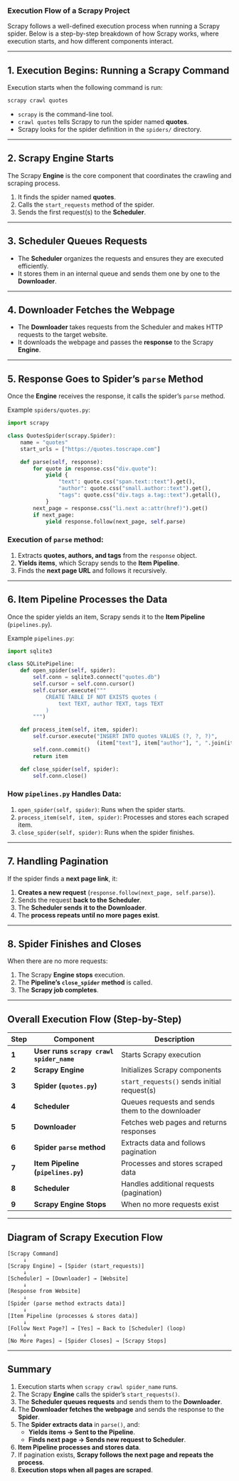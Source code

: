 ### Execution Flow of a Scrapy Project

Scrapy follows a well-defined execution process when running a Scrapy spider. Below is a step-by-step breakdown of how Scrapy works, where execution starts, and how different components interact.

---

## 1. Execution Begins: Running a Scrapy Command
Execution starts when the following command is run:
```bash
scrapy crawl quotes
```
- `scrapy` is the command-line tool.
- `crawl quotes` tells Scrapy to run the spider named **quotes**.
- Scrapy looks for the spider definition in the `spiders/` directory.

---

## 2. Scrapy Engine Starts
The Scrapy **Engine** is the core component that coordinates the crawling and scraping process.
1. It finds the spider named **quotes**.
2. Calls the `start_requests` method of the spider.
3. Sends the first request(s) to the **Scheduler**.

---

## 3. Scheduler Queues Requests
- The **Scheduler** organizes the requests and ensures they are executed efficiently.
- It stores them in an internal queue and sends them one by one to the **Downloader**.

---

## 4. Downloader Fetches the Webpage
- The **Downloader** takes requests from the Scheduler and makes HTTP requests to the target website.
- It downloads the webpage and passes the **response** to the Scrapy **Engine**.

---

## 5. Response Goes to Spider’s `parse` Method
Once the **Engine** receives the response, it calls the spider’s `parse` method.

Example `spiders/quotes.py`:
```python
import scrapy

class QuotesSpider(scrapy.Spider):
    name = "quotes"
    start_urls = ["https://quotes.toscrape.com"]

    def parse(self, response):
        for quote in response.css("div.quote"):
            yield {
                "text": quote.css("span.text::text").get(),
                "author": quote.css("small.author::text").get(),
                "tags": quote.css("div.tags a.tag::text").getall(),
            }
        next_page = response.css("li.next a::attr(href)").get()
        if next_page:
            yield response.follow(next_page, self.parse)
```

### Execution of `parse` method:
1. Extracts **quotes, authors, and tags** from the `response` object.
2. **Yields items**, which Scrapy sends to the **Item Pipeline**.
3. Finds the **next page URL** and follows it recursively.

---

## 6. Item Pipeline Processes the Data
Once the spider yields an item, Scrapy sends it to the **Item Pipeline** (`pipelines.py`).

Example `pipelines.py`:
```python
import sqlite3

class SQLitePipeline:
    def open_spider(self, spider):
        self.conn = sqlite3.connect("quotes.db")
        self.cursor = self.conn.cursor()
        self.cursor.execute("""
            CREATE TABLE IF NOT EXISTS quotes (
                text TEXT, author TEXT, tags TEXT
            )
        """)

    def process_item(self, item, spider):
        self.cursor.execute("INSERT INTO quotes VALUES (?, ?, ?)",
                            (item["text"], item["author"], ", ".join(item["tags"])))
        self.conn.commit()
        return item

    def close_spider(self, spider):
        self.conn.close()
```

### How `pipelines.py` Handles Data:
1. `open_spider(self, spider)`: Runs when the spider starts.
2. `process_item(self, item, spider)`: Processes and stores each scraped item.
3. `close_spider(self, spider)`: Runs when the spider finishes.

---

## 7. Handling Pagination
If the spider finds a **next page link**, it:
1. **Creates a new request** (`response.follow(next_page, self.parse)`).
2. Sends the request **back to the Scheduler**.
3. The **Scheduler sends it to the Downloader**.
4. The **process repeats until no more pages exist**.

---

## 8. Spider Finishes and Closes
When there are no more requests:
1. The Scrapy **Engine stops** execution.
2. The **Pipeline’s `close_spider` method** is called.
3. The **Scrapy job completes**.

---

## Overall Execution Flow (Step-by-Step)
| Step | Component | Description |
|------|-----------|-------------|
| **1** | **User runs `scrapy crawl spider_name`** | Starts Scrapy execution |
| **2** | **Scrapy Engine** | Initializes Scrapy components |
| **3** | **Spider (`quotes.py`)** | `start_requests()` sends initial request(s) |
| **4** | **Scheduler** | Queues requests and sends them to the downloader |
| **5** | **Downloader** | Fetches web pages and returns responses |
| **6** | **Spider `parse` method** | Extracts data and follows pagination |
| **7** | **Item Pipeline (`pipelines.py`)** | Processes and stores scraped data |
| **8** | **Scheduler** | Handles additional requests (pagination) |
| **9** | **Scrapy Engine Stops** | When no more requests exist |

---

## Diagram of Scrapy Execution Flow
```plaintext
[Scrapy Command]
     ↓
[Scrapy Engine] → [Spider (start_requests)]
     ↓
[Scheduler] → [Downloader] → [Website]
     ↓
[Response from Website]
     ↓
[Spider (parse method extracts data)]
     ↓
[Item Pipeline (processes & stores data)]
     ↓
[Follow Next Page?] → [Yes] → Back to [Scheduler] (loop)
     ↓
[No More Pages] → [Spider Closes] → [Scrapy Stops]
```

---

## Summary
1. Execution starts when `scrapy crawl spider_name` runs.
2. The Scrapy **Engine** calls the spider’s `start_requests()`.
3. The **Scheduler queues requests** and sends them to the **Downloader**.
4. The **Downloader fetches the webpage** and sends the response to the **Spider**.
5. The **Spider extracts data** in `parse()`, and:
   - **Yields items → Sent to the Pipeline**.
   - **Finds next page → Sends new request to Scheduler**.
6. **Item Pipeline processes and stores data**.
7. If pagination exists, **Scrapy follows the next page and repeats the process**.
8. **Execution stops when all pages are scraped**.

